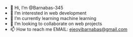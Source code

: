 - 👋 Hi, I’m @Barnabas-345
- 👀 I’m interested in web development
- 🌱 I’m currently learning machine learning
- 💞️ I’m looking to collaborate on web projects
- 📫 How to reach me EMAIL: ejeoyibarnabas@gmail.com

<!---
Barnabas-345/Barnabas-345 is a ✨ special ✨ repository because its `README.md` (this file) appears on your GitHub profile.
You can click the Preview link to take a look at your changes.
--->
